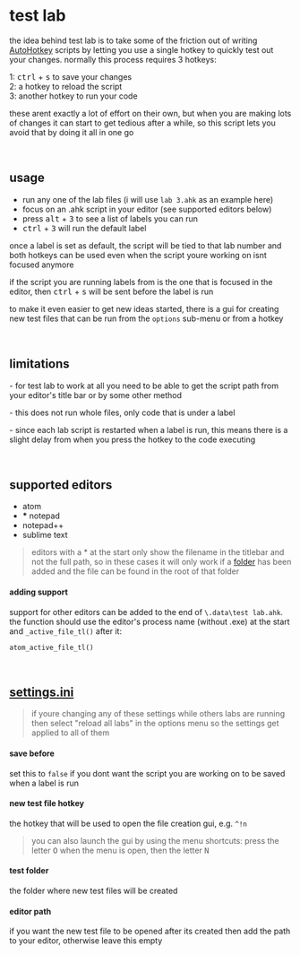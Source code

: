 # test lab

the idea behind test lab is to take some of the friction out of writing [AutoHotkey](https://www.autohotkey.com) scripts by letting you use a single hotkey to quickly test out your changes. normally this process requires 3 hotkeys: 

1: <kbd>ctrl</kbd> + <kbd>s</kbd> to save your changes  
2: a hotkey to reload the script  
3: another hotkey to run your code  

these arent exactly a lot of effort on their own, but when you are making lots of changes it can start to get tedious after a while, so this script lets you avoid that by doing it all in one go

&nbsp;

## usage

- run any one of the lab files  (i will use `lab 3.ahk` as an example here)  
- focus on an .ahk script in your editor  (see supported editors below)  
- press <kbd>alt</kbd> + <kbd>3</kbd> to see a list of labels you can run  
- <kbd>ctrl</kbd> + <kbd>3</kbd> will run the default label

once a label is set as default, the script will be tied to that lab number and both hotkeys can be used even when the script youre working on isnt focused anymore  

if the script you are running labels from is the one that is focused in the editor, then <kbd>ctrl</kbd> + <kbd>s</kbd> will be sent before the label is run  

to make it even easier to get new ideas started, there is a gui for creating new test files that can be run from the `options` sub-menu or from a hotkey

&nbsp;  

## limitations

\-  for test lab to work at all you need to be able to get the script path from your editor's title bar or by some other method

\- this does not run whole files, only code that is under a label  

\- since each lab script is restarted when a label is run, this means there is a slight delay from when you press the hotkey to the code executing  

&nbsp;

## supported editors

- atom  
- __*__ notepad
- notepad++
- sublime text  

> editors with a * at the start only show the filename in the titlebar and not the full path, so in these cases it will only work if a [folder](https://github.com/davebrny/test-lab#settingsini) has been added and the file can be found in the root of that folder   


#### adding support  
support for other editors can be added to the end of `\.data\test lab.ahk`.   the function should use the editor's process name (without .exe) at the start and `_active_file_tl()` after it:    
```
atom_active_file_tl()
```

&nbsp;

## [settings.ini](https://github.com/davebrny/test-lab/blob/master/settings.ini)

> if youre changing any of these settings while others labs are running then select "reload all labs" in the options menu so the settings get applied to all of them  

#### save before  

set this to `false` if you dont want the script you are working on to be saved when a label is run

#### new test file hotkey

the hotkey that will be used to open the file creation gui, e.g. `^!n`  

> you can also launch the gui by using the menu shortcuts: press the letter <kbd>O</kbd> when the menu is open, then the letter <kbd>N</kbd>

#### test folder

the folder where new test files will be created

#### editor path

if you want the new test file to be opened after its created then add the path to your editor, otherwise leave this empty 
